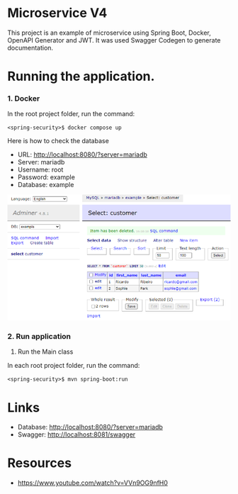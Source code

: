 # Microservice V4

This project is an example of microservice using Spring Boot, Docker, OpenAPI Generator and JWT. It was used Swagger Codegen to generate documentation.

# Running the application.

### 1. Docker

In the root project folder, run the command:

```shell
<spring-security>$ docker compose up
```

Here is how to check the database

- URL: [http://localhost:8080/?server=mariadb](http://localhost:8080/?server=mariadb)
- Server: mariadb
- Username: root
- Password: example
- Database: example

![Table Customer](files/MariaDB01.png)

### 2. Run application

1. Run the Main class

In each root project folder, run the command:

```shell
<spring-security>$ mvn spring-boot:run
```

# Links

- Database: [http://localhost:8080/?server=mariadb](http://localhost:8080/?server=mariadb)
- Swagger: [http://localhost:8081/swagger](http://localhost:8081/swagger)

# Resources

- https://www.youtube.com/watch?v=VVn9OG9nfH0

